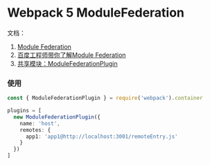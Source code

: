 # Webpack 5 ModuleFederation
文档：
1. [Module Federation](https://webpack.docschina.org/concepts/module-federation/)
2. [百度工程师带你了解Module Federation](https://baijiahao.baidu.com/s?id=1757137368593494033&wfr=spider&for=pc)
3. [共享模块：ModuleFederationPlugin](https://www.cnblogs.com/zcookies/p/16131326.html)


### 使用
```typescript
const { ModuleFederationPlugin } = require('webpack').container

plugins = [
  new ModuleFederationPlugin({
    name: 'host',
    remotes: {
      app1: 'app1@http://localhost:3001/remoteEntry.js'
    }
  })
]
```